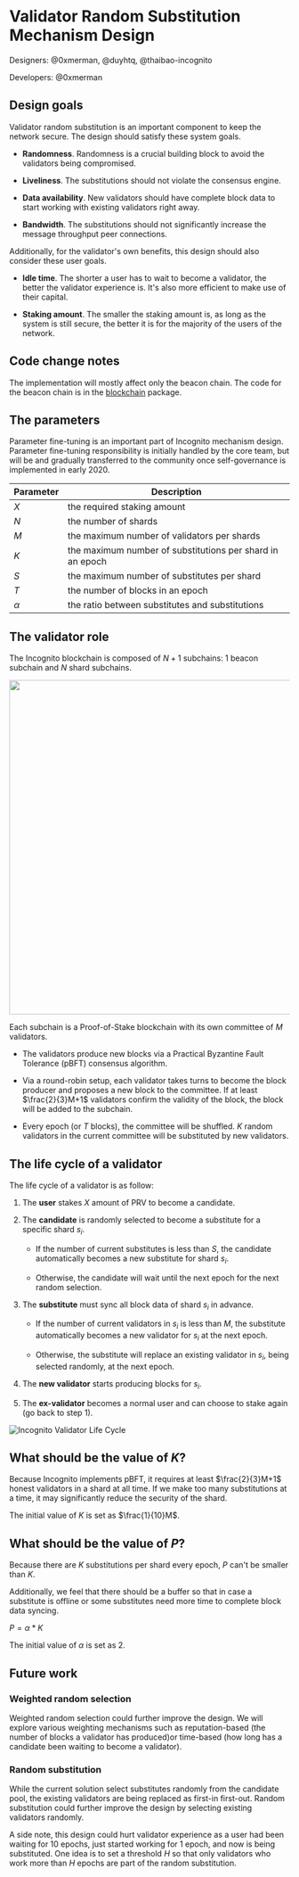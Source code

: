 # Validator Random Substitution Mechanism Design

Designers: @0xmerman, @duyhtq, @thaibao-incognito

Developers: @0xmerman

## Design goals

Validator random substitution is an important component to keep the network secure. The design should satisfy these system goals.

* **Randomness**. Randomness is a crucial building block to avoid the validators being compromised.

* **Liveliness**. The substitutions should not violate the consensus engine.

* **Data availability**. New validators should have complete block data to start working with existing validators right away.

* **Bandwidth**.  The substitutions should not significantly increase the message throughput peer connections.

Additionally, for the validator's own benefits, this design should also consider these user goals.

* **Idle time**. The shorter a user has to wait to become a validator, the better the validator experience is. It's also more efficient to make use of their capital.

* **Staking amount**. The smaller the staking amount is, as long as the system is still secure, the better it is for the majority of the users of the network.

## Code change notes

The implementation will mostly affect only the beacon chain. The code for the beacon chain is in the [blockchain](https://github.com/incognitochain/incognito-chain/tree/master/blockchain) package.

## The parameters

Parameter fine-tuning is an important part of Incognito mechanism design. Parameter fine-tuning responsibility is initially handled by the core team, but will be and gradually transferred to the community once self-governance is implemented in early 2020.

| Parameter | Description |
| --------- | ----------- |
| $X$       | the required staking amount |
| $N$       | the number of shards |
| $M$       | the maximum number of validators per shards |
| $K$       | the maximum number of substitutions per shard in an epoch |
| $S$       | the maximum number of substitutes per shard |
| $T$       | the number of blocks in an epoch |
| $\alpha$  | the ratio between substitutes and substitutions |

## The validator role

The Incognito blockchain is composed of $N+1$ subchains: 1 beacon subchain and $N$ shard subchains.

<img src="https://i.postimg.cc/nrvqWYzz/0-Lrtbq-R3rm-Laured-N.png" width=600>

Each subchain is a Proof-of-Stake blockchain with its own committee of $M$ validators.

* The validators produce new blocks via a Practical Byzantine Fault Tolerance (pBFT) consensus algorithm.

* Via a round-robin setup, each validator takes turns to become the block producer and proposes a new block to the committee. If at least $\frac{2}{3}M+1$ validators confirm the validity of the block, the block will be added to the subchain.

* Every epoch (or $T$ blocks), the committee will be shuffled. $K$ random validators in the current committee will be substituted by new validators.

## The life cycle of a validator

The life cycle of a validator is as follow:

1. The **user** stakes $X$ amount of PRV to become a candidate.

2. The **candidate** is randomly selected to become a substitute for a specific shard $s_{i}$.

   * If the number of current substitutes is less than $S$, the candidate automatically becomes a new substitute for shard $s_{i}$.

   * Otherwise, the candidate will wait until the next epoch for the next random selection.

3. The **substitute** must sync all block data of shard $s_{i}$ in advance.

   * If the number of current validators in $s_{i}$ is less than $M$, the substitute automatically becomes a new validator for $s_{i}$ at the next epoch.

   * Otherwise, the substitute will replace an existing validator in $s_{i}$, being selected randomly, at the next epoch.

4. The **new validator** starts producing blocks for $s_{i}$.

5. The **ex-validator** becomes a normal user and can choose to stake again (go back to step 1).

![Incognito Validator Life Cycle](https://i.postimg.cc/KcCZ1cVf/image.png)

## What should be the value of $K$?

Because Incognito implements pBFT, it requires at least $\frac{2}{3}M+1$ honest validators in a shard at all time. If we make too many substitutions at a time, it may significantly reduce the security of the shard.

The initial value of $K$ is set as $\frac{1}{10}M$.

## What should be the value of $P$?

Because there are $K$ substitutions per shard every epoch, $P$ can't be smaller than $K$.

Additionally, we feel that there should be a buffer so that in case a substitute is offline or some substitutes need more time to complete block data syncing.

$P=\alpha*K$

The initial value of $\alpha$ is set as $2$.

## Future work

### Weighted random selection

Weighted random selection could further improve the design. We will explore various weighting mechanisms such as reputation-based (the number of blocks a validator has produced)or time-based (how long has a candidate been waiting to become a validator).

### Random substitution

While the current solution select substitutes randomly from the candidate pool, the existing validators are being replaced as first-in first-out. Random substitution could further improve the design by selecting existing validators randomly.

A side note, this design could hurt validator experience as a user had been waiting for 10 epochs, just started working for 1 epoch, and now is being substituted. One idea is to set a threshold $H$ so that only validators who work more than $H$ epochs are part of the random substitution.